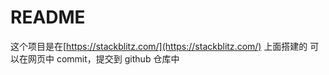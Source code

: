 # README

这个项目是在[https://stackblitz.com/](https://stackblitz.com/) 上面搭建的
可以在网页中 commit，提交到 github 仓库中
